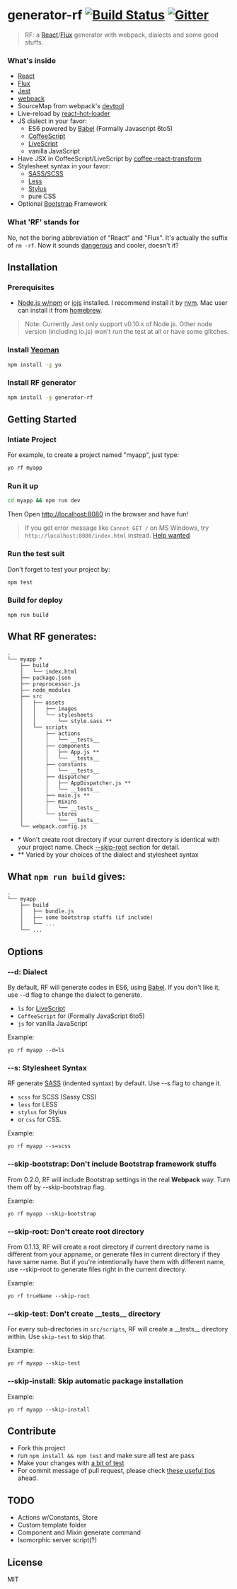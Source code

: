 # generator-rf [![Build Status](https://secure.travis-ci.org/taiansu/generator-rf.png?branch=master)](https://travis-ci.org/taiansu/generator-rf) [![Gitter](https://badges.gitter.im/Join%20Chat.svg)](https://gitter.im/taiansu/generator-rf?utm_source=badge&utm_medium=badge&utm_campaign=pr-badge&utm_content=badge)

> RF: a [React](http://facebook.github.io/react/)/[Flux](http://facebook.github.io/flux/) generator with webpack, dialects and some good stuffs.

### What's inside
* [React](http://facebook.github.io/react/)
* [Flux](http://facebook.github.io/flux/)
* [Jest](http://facebook.github.io/jest)
* [webpack](http://webpack.github.io/)
* SourceMap from webpack's [devtool](http://webpack.github.io/docs/configuration.html#devtool)
* Live-reload by [react-hot-loader](https://gaearon.github.io/react-hot-loader/)
* JS dialect in your favor:
    * ES6 powered by [Babel](https://babeljs.io/) (Formally Javascript 6to5)
    * [CoffeeScript](http://coffeescript.org/)
    * [LiveScript](http://livescript.net)
    * vanilla JavaScript
* Have JSX in CoffeeScript/LiveScript by [coffee-react-transform](https://github.com/jsdf/coffee-react-transform)
* Stylesheet syntax in your favor:
    * [SASS/SCSS](http://sass-lang.com/)
    * [Less](http://lesscss.org/)
    * [Stylus](http://learnboost.github.io/stylus/)
    * pure CSS
* Optional [Bootstrap](http://getbootstrap.com/) Framework

### What 'RF' stands for

No, not the boring abbreviation of "React" and "Flux". It's actually the suffix of `rm -rf`. Now it sounds [dangerous](https://github.com/MrMEEE/bumblebee-Old-and-abbandoned/issues/123) and cooler, doesn't it?

## Installation

### Prerequisites

* [Node.js w/npm](http://nodejs.org/) or [iojs](https://iojs.org/) installed. I
  recommend install it by [nvm](https://github.com/creationix/nvm). Mac user can
  install it from [homebrew](http://brew.sh/).

> Note: Currently Jest only support v0.10.x of Node.js. Other
> node version (including io.js) won't run the test at all or have some glitches.

### Install [Yeoman](http://yeoman.io)

```bash
npm install -g yo
```

### Install RF generator

```bash
npm install -g generator-rf
```

## Getting Started

### Intiate Project

For example, to create a project named "myapp", just type:

```bash
yo rf myapp
```

### Run it up

```bash
cd myapp && npm run dev
```

Then Open [http://localhost:8080](http://localhost:8080) in the browser and have fun!

> If you get error message like `Cannot GET /` on MS Windows, try `http://localhost:8080/index.html` instead. [Help wanted](https://github.com/taiansu/generator-rf/issues/12)

### Run the test suit
Don't forget to test your project by:

```bash
npm test
```

### Build for deploy

```
npm run build
```

## What RF generates:
    .
    └── myapp *
        ├── build
        │   └── index.html
        ├── package.json
        ├── preprocessor.js
        ├── node_modules
        ├── src
        │   ├── assets
        │   │   ├── images
        │   │   └── stylesheets
        │   │       └── style.sass **
        │   └── scripts
        │       ├── actions
        │       │   └── __tests__
        │       ├── components
        │       │   ├── App.js **
        │       │   └── __tests__
        │       ├── constants
        │       │   └── __tests__
        │       ├── dispatcher
        │       │   ├── AppDispatcher.js **
        │       │   └── __tests__
        │       ├── main.js **
        │       ├── mixins
        │       │   └── __tests__
        │       └── stores
        │           └── __tests__
        └── webpack.config.js

* \* Won't create root directory if your current directory is identical with your project name. Check [--skip-root](#--skip-root-dont-create-root-directory) section for detail.
* \*\* Varied by your choices of the dialect and stylesheet syntax


## What `npm run build` gives:
    .
    └── myapp
        ├── build
        │   ├── bundle.js
        │   ├── some bootstrap stuffs (if include)
        │   └── ...
        └── ...

## Options

### --d: Dialect

By default, RF will generate codes in ES6, using [Babel](https://babeljs.io/). If you don't like it, use --d flag to change the dialect to generate.

* `ls` for [LiveScript](http://livescript.net)
* `CoffeeScript` for [](http://coffeescript.org/) (Formally JavaScript 6to5)
* `js` for vanilla JavaScript

Example:

    yo rf myapp --d=ls

### --s: Stylesheet Syntax

RF generate [SASS](http://sass-lang.com/) (indented syntax) by default. Use --s flag to change it.

* `scss` for SCSS (Sassy CSS)
* `less` for LESS
* `stylus` for Stylus
* or `css` for CSS.

Example:

    yo rf myapp --s=scss

### --skip-bootstrap: Don't include Bootstrap framework stuffs

From 0.2.0, RF will include Bootstrap settings in the real __Webpack__ way. Turn them off by --skip-bootstrap flag.

Example:

    yo rf myapp --skip-bootstrap

### --skip-root: Don't create root directory

From 0.1.13, RF will create a root directory if current directory name is different from your appname, or generate files in current directory if they have same name. But if you're intentionally have them with different name, use --skip-root to generate files right in the current directory.

Example:

    yo rf trueName --skip-root

### --skip-test: Don't create \_\_tests\_\_ directory

For every sub-directories in `src/scripts`, RF will create a \_\_tests\_\_ directory
within. Use `skip-test` to skip that.

Example:

    yo rf myapp --skip-test

### --skip-install: Skip automatic package installation

Example:

    yo rf myapp --skip-install

## Contribute

* Fork this project
* run `npm install && npm test` and make sure all test are pass
* Make your changes with [a bit of test](http://yeoman.io/authoring/testing.html)
* For commit message of pull request, please check [these useful tips](http://robots.thoughtbot.com/5-useful-tips-for-a-better-commit-message) ahead.

## TODO

* Actions w/Constants, Store
* Custom template folder
* Component and Mixin generate command
* Isomorphic server script(?)

## License

MIT
